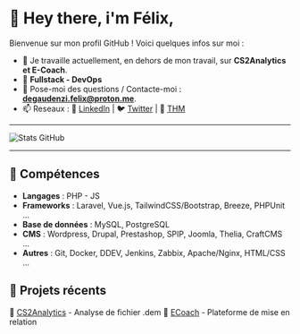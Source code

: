 # 👋 Hey there, i'm Félix,

Bienvenue sur mon profil GitHub ! Voici quelques infos sur moi :
- 🔭 Je travaille actuellement, en dehors de mon travail, sur **CS2Analytics et E-Coach**.
- 🌱 **Fullstack - DevOps**
- 💬 Pose-moi des questions / Contacte-moi : **[degaudenzi.felix@proton.me](mailto:degaudenzi.felix@proton.me)**.
- 📫 Reseaux : 💼 [LinkedIn](https://linkedin.com/in/ton-profil) | 🐦 [Twitter](https://twitter.com/ton-twitter)  | 🚀 [THM]([https://twitter.com/ton-twitter](https://tryhackme.com/p/FelixDeg)) 

---

![Stats GitHub](https://github-readme-stats.vercel.app/api?username=feixeth&show_icons=true&theme=dark)

---

## 🔧 Compétences  
- **Langages** : PHP - JS 
- **Frameworks** : Laravel, Vue.js, TailwindCSS/Bootstrap, Breeze, PHPUnit ...  
- **Base de données** : MySQL, PostgreSQL
- **CMS** : Wordpress, Drupal, Prestashop, SPIP, Joomla, Thelia, CraftCMS ...
- **Autres** : Git, Docker, DDEV, Jenkins, Zabbix, Apache/Nginx, HTML/CSS ...

## 📂 Projets récents  
🔹 [CS2Analytics](https://github.com/ton-pseudo/projet-1) - Analyse de fichier .dem 
🔹 [ECoach](https://github.com/ton-pseudo/projet-2) - Plateforme de mise en relation

